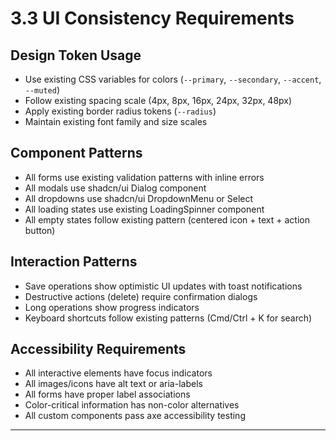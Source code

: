# 3.3 UI Consistency Requirements

## Design Token Usage
- Use existing CSS variables for colors (`--primary`, `--secondary`, `--accent`, `--muted`)
- Follow existing spacing scale (4px, 8px, 16px, 24px, 32px, 48px)
- Apply existing border radius tokens (`--radius`)
- Maintain existing font family and size scales

## Component Patterns
- All forms use existing validation patterns with inline errors
- All modals use shadcn/ui Dialog component
- All dropdowns use shadcn/ui DropdownMenu or Select
- All loading states use existing LoadingSpinner component
- All empty states follow existing pattern (centered icon + text + action button)

## Interaction Patterns
- Save operations show optimistic UI updates with toast notifications
- Destructive actions (delete) require confirmation dialogs
- Long operations show progress indicators
- Keyboard shortcuts follow existing patterns (Cmd/Ctrl + K for search)

## Accessibility Requirements
- All interactive elements have focus indicators
- All images/icons have alt text or aria-labels
- All forms have proper label associations
- Color-critical information has non-color alternatives
- All custom components pass axe accessibility testing

---
